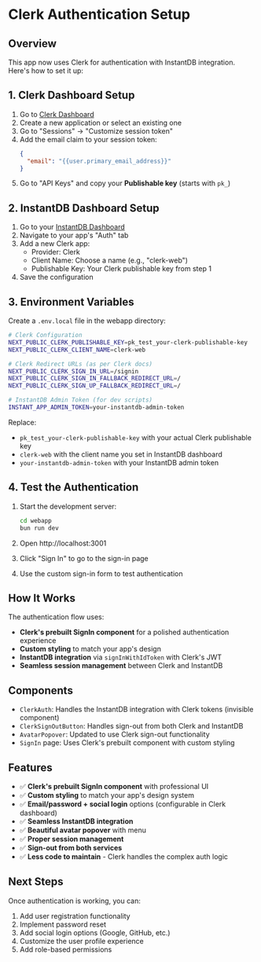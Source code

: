 # Clerk Authentication Setup

## Overview
This app now uses Clerk for authentication with InstantDB integration. Here's how to set it up:

## 1. Clerk Dashboard Setup

1. Go to [Clerk Dashboard](https://dashboard.clerk.com/)
2. Create a new application or select an existing one
3. Go to "Sessions" → "Customize session token"
4. Add the email claim to your session token:
   ```json
   {
     "email": "{{user.primary_email_address}}"
   }
   ```
5. Go to "API Keys" and copy your **Publishable key** (starts with `pk_`)

## 2. InstantDB Dashboard Setup

1. Go to your [InstantDB Dashboard](https://instantdb.com/dash)
2. Navigate to your app's "Auth" tab
3. Add a new Clerk app:
   - Provider: Clerk
   - Client Name: Choose a name (e.g., "clerk-web")
   - Publishable Key: Your Clerk publishable key from step 1
4. Save the configuration

## 3. Environment Variables

Create a `.env.local` file in the webapp directory:

```bash
# Clerk Configuration
NEXT_PUBLIC_CLERK_PUBLISHABLE_KEY=pk_test_your-clerk-publishable-key
NEXT_PUBLIC_CLERK_CLIENT_NAME=clerk-web

# Clerk Redirect URLs (as per Clerk docs)
NEXT_PUBLIC_CLERK_SIGN_IN_URL=/signin
NEXT_PUBLIC_CLERK_SIGN_IN_FALLBACK_REDIRECT_URL=/
NEXT_PUBLIC_CLERK_SIGN_UP_FALLBACK_REDIRECT_URL=/

# InstantDB Admin Token (for dev scripts)
INSTANT_APP_ADMIN_TOKEN=your-instantdb-admin-token
```

Replace:
- `pk_test_your-clerk-publishable-key` with your actual Clerk publishable key
- `clerk-web` with the client name you set in InstantDB dashboard
- `your-instantdb-admin-token` with your InstantDB admin token

## 4. Test the Authentication

1. Start the development server:
   ```bash
   cd webapp
   bun run dev
   ```

2. Open http://localhost:3001
3. Click "Sign In" to go to the sign-in page
4. Use the custom sign-in form to test authentication

## How It Works

The authentication flow uses:
- **Clerk's prebuilt SignIn component** for a polished authentication experience
- **Custom styling** to match your app's design
- **InstantDB integration** via `signInWithIdToken` with Clerk's JWT
- **Seamless session management** between Clerk and InstantDB

## Components

- `ClerkAuth`: Handles the InstantDB integration with Clerk tokens (invisible component)
- `ClerkSignOutButton`: Handles sign-out from both Clerk and InstantDB
- `AvatarPopover`: Updated to use Clerk sign-out functionality
- `SignIn` page: Uses Clerk's prebuilt component with custom styling

## Features

- ✅ **Clerk's prebuilt SignIn component** with professional UI
- ✅ **Custom styling** to match your app's design system
- ✅ **Email/password + social login** options (configurable in Clerk dashboard)
- ✅ **Seamless InstantDB integration**
- ✅ **Beautiful avatar popover** with menu
- ✅ **Proper session management**
- ✅ **Sign-out from both services**
- ✅ **Less code to maintain** - Clerk handles the complex auth logic

## Next Steps

Once authentication is working, you can:
1. Add user registration functionality
2. Implement password reset
3. Add social login options (Google, GitHub, etc.)
4. Customize the user profile experience
5. Add role-based permissions
